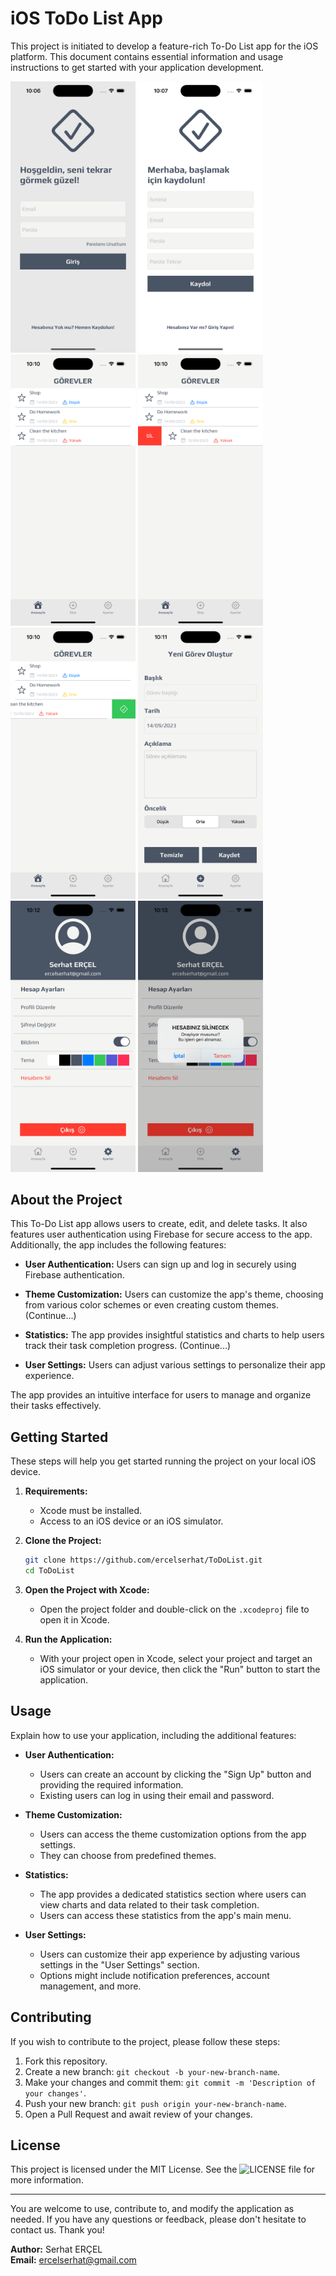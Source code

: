# iOS ToDo List App

This project is initiated to develop a feature-rich To-Do List app for the iOS platform. This document contains essential information and usage instructions to get started with your application development.

<div><img src="https://raw.githubusercontent.com/ercelserhat/ToDoList/main/Screenshots/image1.png" alt="ScreenSchot" width="200">
<img src="https://raw.githubusercontent.com/ercelserhat/ToDoList/main/Screenshots/image2.png" alt="ScreenSchot" width="200">
<img src="https://raw.githubusercontent.com/ercelserhat/ToDoList/main/Screenshots/image3.png" alt="ScreenSchot" width="200">
<img src="https://raw.githubusercontent.com/ercelserhat/ToDoList/main/Screenshots/image4.png" alt="ScreenSchot" width="200"></div>
<div><img src="https://raw.githubusercontent.com/ercelserhat/ToDoList/main/Screenshots/image5.png" alt="ScreenSchot" width="200">
<img src="https://raw.githubusercontent.com/ercelserhat/ToDoList/main/Screenshots/image6.png" alt="ScreenSchot" width="200">
<img src="https://raw.githubusercontent.com/ercelserhat/ToDoList/main/Screenshots/image7.png" alt="ScreenSchot" width="200">
<img src="https://raw.githubusercontent.com/ercelserhat/ToDoList/main/Screenshots/image8.png" alt="ScreenSchot" width="200"></div>

## About the Project

This To-Do List app allows users to create, edit, and delete tasks. It also features user authentication using Firebase for secure access to the app. Additionally, the app includes the following features:

- **User Authentication:** Users can sign up and log in securely using Firebase authentication.

- **Theme Customization:** Users can customize the app's theme, choosing from various color schemes or even creating custom themes. (Continue...)

- **Statistics:** The app provides insightful statistics and charts to help users track their task completion progress. (Continue...)

- **User Settings:** Users can adjust various settings to personalize their app experience. 

The app provides an intuitive interface for users to manage and organize their tasks effectively.

## Getting Started

These steps will help you get started running the project on your local iOS device.

1. **Requirements:**
    - Xcode must be installed.
    - Access to an iOS device or an iOS simulator.

2. **Clone the Project:**
    ```bash
    git clone https://github.com/ercelserhat/ToDoList.git
    cd ToDoList
    ```

3. **Open the Project with Xcode:**
    - Open the project folder and double-click on the `.xcodeproj` file to open it in Xcode.

5. **Run the Application:**
    - With your project open in Xcode, select your project and target an iOS simulator or your device, then click the "Run" button to start the application.

## Usage

Explain how to use your application, including the additional features:

- **User Authentication:**
    - Users can create an account by clicking the "Sign Up" button and providing the required information.
    - Existing users can log in using their email and password.
    
- **Theme Customization:**
    - Users can access the theme customization options from the app settings.
    - They can choose from predefined themes.

- **Statistics:**
    - The app provides a dedicated statistics section where users can view charts and data related to their task completion.
    - Users can access these statistics from the app's main menu.

- **User Settings:**
    - Users can customize their app experience by adjusting various settings in the "User Settings" section.
    - Options might include notification preferences, account management, and more.

## Contributing

If you wish to contribute to the project, please follow these steps:

1. Fork this repository.
2. Create a new branch: `git checkout -b your-new-branch-name`.
3. Make your changes and commit them: `git commit -m 'Description of your changes'`.
4. Push your new branch: `git push origin your-new-branch-name`.
5. Open a Pull Request and await review of your changes.

## License

This project is licensed under the MIT License. See the ![LICENSE](https://github.com/ercelserhat/ToDoList/blob/main/LICENSE) file for more information.

---

You are welcome to use, contribute to, and modify the application as needed. If you have any questions or feedback, please don't hesitate to contact us. Thank you!

**Author:** Serhat ERÇEL<br>
**Email:** ercelserhat@gmail.com
